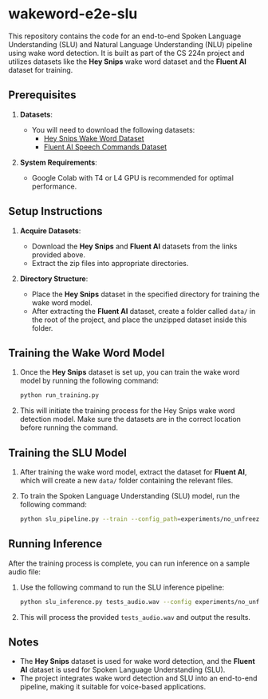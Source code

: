 # wakeword-e2e-slu

This repository contains the code for an end-to-end Spoken Language Understanding (SLU) and Natural Language Understanding (NLU) pipeline using wake word detection. It is built as part of the CS 224n project and utilizes datasets like the **Hey Snips** wake word dataset and the **Fluent AI** dataset for training.

## Prerequisites

1. **Datasets**:
   - You will need to download the following datasets:
     - [Hey Snips Wake Word Dataset](https://github.com/sonos/keyword-spotting-research-datasets)
     - [Fluent AI Speech Commands Dataset](https://fluent.ai/fluent-speech-commands-a-dataset-for-spoken-language-understanding-research/)
   
2. **System Requirements**:
   - Google Colab with T4 or L4 GPU is recommended for optimal performance.
   
## Setup Instructions

1. **Acquire Datasets**:
   - Download the **Hey Snips** and **Fluent AI** datasets from the links provided above.
   - Extract the zip files into appropriate directories.

2. **Directory Structure**:
   - Place the **Hey Snips** dataset in the specified directory for training the wake word model.
   - After extracting the **Fluent AI** dataset, create a folder called `data/` in the root of the project, and place the unzipped dataset inside this folder.

## Training the Wake Word Model

1. Once the **Hey Snips** dataset is set up, you can train the wake word model by running the following command:
   ```bash
   python run_training.py
   ```

2. This will initiate the training process for the Hey Snips wake word detection model. Make sure the datasets are in the correct location before running the command.

## Training the SLU Model

1. After training the wake word model, extract the dataset for **Fluent AI**, which will create a new `data/` folder containing the relevant files.

2. To train the Spoken Language Understanding (SLU) model, run the following command:
   ```bash
   python slu_pipeline.py --train --config_path=experiments/no_unfreezing.cfg
   ```

## Running Inference

After the training process is complete, you can run inference on a sample audio file:

1. Use the following command to run the SLU inference pipeline:
   ```bash
   python slu_inference.py tests_audio.wav --config experiments/no_unfreezing.cfg
   ```

2. This will process the provided `tests_audio.wav` and output the results.

## Notes

- The **Hey Snips** dataset is used for wake word detection, and the **Fluent AI** dataset is used for Spoken Language Understanding (SLU).
- The project integrates wake word detection and SLU into an end-to-end pipeline, making it suitable for voice-based applications.



